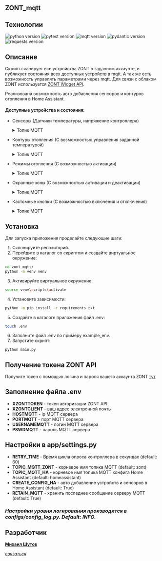## ZONT_mqtt

## **Технологии**
![python version](https://img.shields.io/badge/Python-3.11-yellowgreen?style=plastic&logo=python)
![pytest version](https://img.shields.io/badge/unitest--yellowgreen?style=plastic&logo=pytest)
![mqtt version](https://img.shields.io/badge/mqtt-1.6-yellowgreen?style=plastic&logo=mqtt)
![pydantic version](https://img.shields.io/badge/pydantic-1.10-yellowgreen?style=plastic&logo=fastapi)
![requests version](https://img.shields.io/badge/requests-2.28-yellowgreen?style=plastic)

## Описание
Скрипт сканирует все устройства ZONT в заданном аккаунте,
и публикует состояния всех доступных устройств в mqtt. 
А так же есть возможность управлять параметрами через mqtt.
Для связи с облаком ZONT используется [ZONT Widget API](https://lk.zont-online.ru/widget-api/v2).

Реализована возможность авто добавления сенсоров и контуров отопления в Home Assistant.

#### Доступные устройства и состояния:
* Сенсоры (Датчики температуры, напряжение контроллера)
    <details>
    <summary>Топик MQTT</summary>
            
       состояния: zont/123456/sensors/1111
            
    </details>
* Контуры отопления (С возможностью управления заданной температурой)
    <details>
    <summary>Топик MQTT</summary>
     
       состояния: zont/123456/heating_circ/2222
       управление: zont/123456/heating_circ/2222/set
       payload: 24.3
     
    </details>
* Режимы отопления (С возможностью активации)
    <details>
    <summary>Топик MQTT</summary>
     
       состояния: zont/123456/heating_mode/3333
       управление: zont/123456/heating_mode/3333/set
       payload: activate
     
    </details>
* Охранные зоны (С возможностью активации и деактивации)
    <details>
    <summary>Топик MQTT</summary>
     
       состояния: zont/123456/guard_zones/4444
       управление: zont/123456/guard_zones/4444/set
       payload: on или off
     
    </details>
* Кастомные кнопки (С возможностью включения и отключения)
    <details>
    <summary>Топик MQTT</summary>
     
       состояния: zont/123456/custom_controls/5555
       управление: zont/123456/custom_controls/5555/set
       payload: on или off
     
    </details>

## Установка
Для запуска приложения проделайте следующие шаги:
1. Склонируйте репозиторий.
2. Перейдите в каталог со скриптом и создайте виртуальное окружение:
```bash
cd zont_mqtt/
python -m venv venv
```
3. Активируйте виртуальное окружение:
```bash
source venv\scripts\activate
```
4. Установите зависимости:
```bash
python -m pip install -r requirements.txt
```
5. Создайте в каталоге приложения файл .env:
```bash
touch .env
```
6. Заполните файл .env по примеру example_env.
7. Запустите скрипт:
```bash
python main.py
```

## Получение токена ZONT API
Получите токен с помощью логина и пароля вашего аккаунта ZONT [тут](https://lk.zont-online.ru/widget-api/v2)

## Заполнение файла .env
+ **XZONTTOKEN** - токен авторизации ZONT API
+ **XZONTCLIENT** - ваш адрес электронной почты
+ **HOSTMQTT** - ip MQTT сервера
+ **PORTMQTT** - порт MQTT сервера
+ **USERNAMEMQTT** - логин MQTT сервера
+ **PSWDMQTT** - пароль MQTT сервера

## Настройки в app/settings.py
+ **RETRY_TIME** - Время цикла опроса контроллера в секундах (default: 60)
+ **TOPIC_MQTT_ZONT** - корневое имя топика MQTT (default: zont)
+ **TOPIC_MQTT_HA** -  корневое имя топика MQTT конфига Home Assistant (default: homeassistant)
+ **CREATE_CONFIG_HA** - авто добавление устройств и сенсоров в Home Assistant (default: True)
+ **RETAIN_MQTT** - хранить последнее сообщение серверу MQTT (default: True)


### *Настройки уровня логирования производится в configs/config_log.py. Default: INFO.*

## Разработчик
**[Михаил Шутов](https://github.com/mihvs)**

*[связаться](https://t.me/MihVS)*